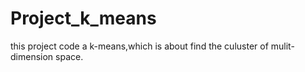 # Project_k_means
this project code a k-means,which is about find the culuster of mulit-dimension space.
